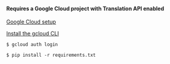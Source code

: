 #### Requires a Google Cloud project with Translation API enabled

[Google Cloud setup](https://cloud.google.com/python/docs/reference/translate/latest#quick-start)

[Install the gcloud CLI](https://cloud.google.com/sdk/docs/install)

`$ gcloud auth login`

`$ pip install -r requirements.txt`


